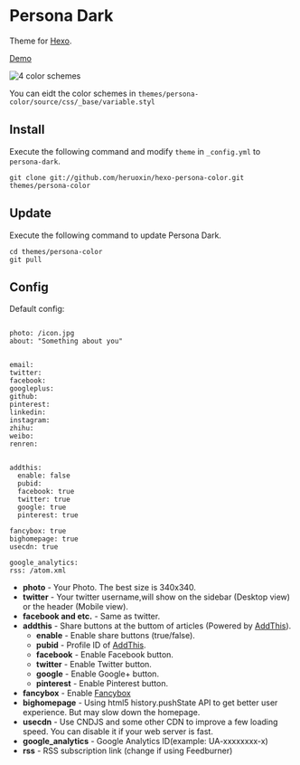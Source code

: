 # Persona Dark

Theme for [Hexo].

[Demo]

![4 color schemes](http://ww3.sinaimg.cn/large/66cab368gw1ed07yp2yjfj21400mi7a2.jpg)

You can eidt the color schemes in `themes/persona-color/source/css/_base/variable.styl`

## Install

Execute the following command and modify `theme` in `_config.yml` to `persona-dark`.

```
git clone git://github.com/heruoxin/hexo-persona-color.git themes/persona-color
```

## Update

Execute the following command to update Persona Dark.

```
cd themes/persona-color
git pull
```

## Config

Default config:

``` 

photo: /icon.jpg
about: "Something about you"


email: 
twitter: 
facebook: 
googleplus: 
github: 
pinterest: 
linkedin: 
instagram: 
zhihu: 
weibo: 
renren: 


addthis:
  enable: false
  pubid:
  facebook: true
  twitter: true
  google: true
  pinterest: true

fancybox: true
bighomepage: true
usecdn: true

google_analytics: 
rss: /atom.xml
```

- **photo** - Your Photo. The best size is 340x340.
- **twitter** - Your twitter username,will show on the sidebar (Desktop view) or the header (Mobile view).
- **facebook and etc.** - Same as twitter.
- **addthis** - Share buttons at the buttom of articles (Powered by [AddThis]).
  - **enable** - Enable share buttons (true/false).
  - **pubid** - Profile ID of [AddThis].
  - **facebook** - Enable Facebook button.
  - **twitter** - Enable Twitter button.
  - **google** - Enable Google+ button.
  - **pinterest** - Enable Pinterest button.
- **fancybox** - Enable [Fancybox]
- **bighomepage** - Using html5 history.pushState API to get better user experience. But may slow down the homepage.
- **usecdn** - Use CNDJS and some other CDN to improve a few loading speed. You can disable it if your web server is fast.
- **google_analytics** - Google Analytics ID(example: UA-xxxxxxxx-x)
- **rss** - RSS subscription link (change if using Feedburner)


[Hexo]: http://zespia.tw/hexo/
[Demo]: http://www.1ittlecup.com/
[AddThis]: https://www.addthis.com
[Fancybox]: http://fancyapps.com/fancybox/